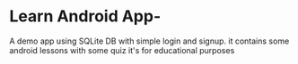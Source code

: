 # Learn Android App- 
A demo app using SQLite DB with simple login and signup. it contains some android lessons with some quiz
it's for educational purposes
